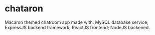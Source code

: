 # chataron
 
Macaron themed chatroom app made with:
MySQL database service;
ExpressJS backend framework;
ReactJS frontend;
NodeJS backened.
